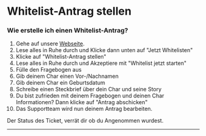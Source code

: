 # Whitelist-Antrag stellen

### Wie erstelle ich einen Whitelist-Antrag?



1. Gehe auf unsere [Webseite](https://lossantosisland.de/whitelist).
2. Lese alles in Ruhe durch und Klicke dann unten auf "Jetzt Whitelisten"
3. Klicke auf "Whitelist-Antrag stellen"
4. Lese alles in Ruhe durch und Akzeptiere mit "Whitelist jetzt starten"
5. Fülle den Fragebogen aus
6. Gib deinem Char einen Vor-/Nachnamen
7. Gib deinem Char ein Geburtsdatum
8. Schreibe einen Steckbrief über dein Char und seine Story
9. Du bist zufrieden mit deinem Fragebogen und deinen Char Informationen? Dann klicke auf "Antrag abschicken"
10. Das Supportteam wird nun deinem Antrag bearbeiten.



Der Status des Ticket, verrät dir ob du Angenommen wurdest.&#x20;



***


